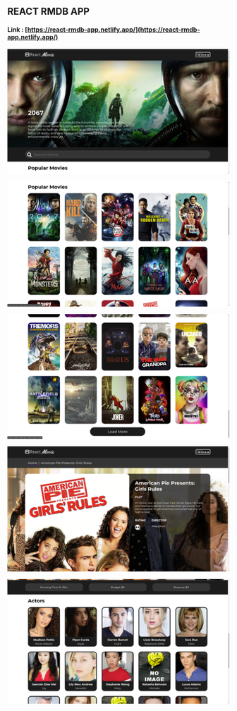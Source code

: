 ## REACT RMDB APP

#### Link : [https://react-rmdb-app.netlify.app/](https://react-rmdb-app.netlify.app/)

[<img src="./public/img1.png" />]()

[<img src="./public/img2.png" />]()

[<img src="./public/img3.png" />]()

[<img src="./public/img4.png" />]()

[<img src="./public/img5.png" />]()

